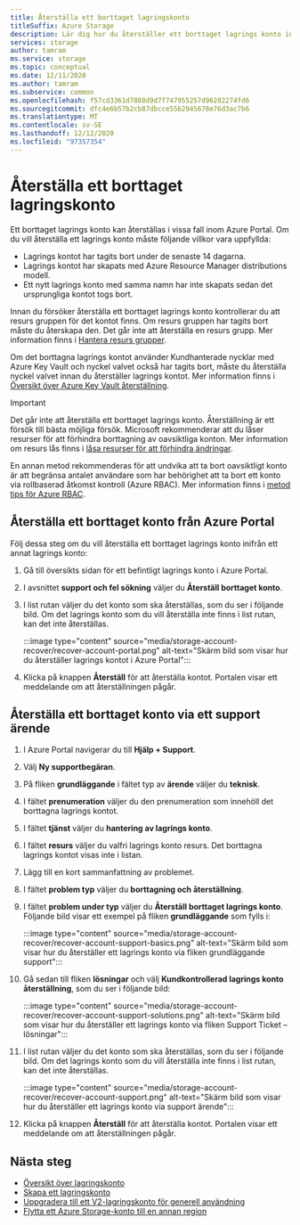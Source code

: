 ```yaml
---
title: Återställa ett borttaget lagringskonto
titleSuffix: Azure Storage
description: Lär dig hur du återställer ett borttaget lagrings konto inom Azure Portal.
services: storage
author: tamram
ms.service: storage
ms.topic: conceptual
ms.date: 12/11/2020
ms.author: tamram
ms.subservice: common
ms.openlocfilehash: f57cd3361d7888d9d7f747955257d96282274fd6
ms.sourcegitcommit: dfc4e6b57b2cb87dbcce5562945678e76d3ac7b6
ms.translationtype: MT
ms.contentlocale: sv-SE
ms.lasthandoff: 12/12/2020
ms.locfileid: "97357354"
---
```

# <a name="recover-a-deleted-storage-account"></a>Återställa ett borttaget lagringskonto

Ett borttaget lagrings konto kan återställas i vissa fall inom Azure Portal. Om du vill återställa ett lagrings konto måste följande villkor vara uppfyllda:

- Lagrings kontot har tagits bort under de senaste 14 dagarna.
- Lagrings kontot har skapats med Azure Resource Manager distributions modell.
- Ett nytt lagrings konto med samma namn har inte skapats sedan det ursprungliga kontot togs bort.

Innan du försöker återställa ett borttaget lagrings konto kontrollerar du att resurs gruppen för det kontot finns. Om resurs gruppen har tagits bort måste du återskapa den. Det går inte att återställa en resurs grupp. Mer information finns i [Hantera resurs grupper](../../azure-resource-manager/management/manage-resource-groups-portal.md).

Om det borttagna lagrings kontot använder Kundhanterade nycklar med Azure Key Vault och nyckel valvet också har tagits bort, måste du återställa nyckel valvet innan du återställer lagrings kontot. Mer information finns i [Översikt över Azure Key Vault återställning](../../key-vault/general/key-vault-recovery.md).

> [!IMPORTANT]
> Det går inte att återställa ett borttaget lagrings konto. Återställning är ett försök till bästa möjliga försök. Microsoft rekommenderar att du låser resurser för att förhindra borttagning av oavsiktliga konton. Mer information om resurs lås finns i [låsa resurser för att förhindra ändringar](../../azure-resource-manager/management/lock-resources.md).
>
> En annan metod rekommenderas för att undvika att ta bort oavsiktligt konto är att begränsa antalet användare som har behörighet att ta bort ett konto via rollbaserad åtkomst kontroll (Azure RBAC). Mer information finns i [metod tips för Azure RBAC](../../role-based-access-control/best-practices.md).

## <a name="recover-a-deleted-account-from-the-azure-portal"></a>Återställa ett borttaget konto från Azure Portal

Följ dessa steg om du vill återställa ett borttaget lagrings konto inifrån ett annat lagrings konto:

1. Gå till översikts sidan för ett befintligt lagrings konto i Azure Portal.
1. I avsnittet **support och fel sökning** väljer du **Återställ borttaget konto**.
1. I list rutan väljer du det konto som ska återställas, som du ser i följande bild. Om det lagrings konto som du vill återställa inte finns i list rutan, kan det inte återställas.

    :::image type="content" source="media/storage-account-recover/recover-account-portal.png" alt-text="Skärm bild som visar hur du återställer lagrings kontot i Azure Portal":::

1. Klicka på knappen **Återställ** för att återställa kontot. Portalen visar ett meddelande om att återställningen pågår.

## <a name="recover-a-deleted-account-via-a-support-ticket"></a>Återställa ett borttaget konto via ett support ärende

1. I Azure Portal navigerar du till **Hjälp + Support**.
1. Välj **Ny supportbegäran**.
1. På fliken **grundläggande** i fältet typ av **ärende** väljer du **teknisk**.
1. I fältet **prenumeration** väljer du den prenumeration som innehöll det borttagna lagrings kontot.
1. I fältet **tjänst** väljer du **hantering av lagrings konto**.
1. I fältet **resurs** väljer du valfri lagrings konto resurs. Det borttagna lagrings kontot visas inte i listan.
1. Lägg till en kort sammanfattning av problemet.
1. I fältet **problem typ** väljer du **borttagning och återställning**.
1. I fältet **problem under typ** väljer du **Återställ borttaget lagrings konto**. Följande bild visar ett exempel på fliken **grundläggande** som fylls i:

    :::image type="content" source="media/storage-account-recover/recover-account-support-basics.png" alt-text="Skärm bild som visar hur du återställer ett lagrings konto via fliken grundläggande support":::

1. Gå sedan till fliken **lösningar** och välj **Kundkontrollerad lagrings konto återställning**, som du ser i följande bild:

    :::image type="content" source="media/storage-account-recover/recover-account-support-solutions.png" alt-text="Skärm bild som visar hur du återställer ett lagrings konto via fliken Support Ticket – lösningar":::

1. I list rutan väljer du det konto som ska återställas, som du ser i följande bild. Om det lagrings konto som du vill återställa inte finns i list rutan, kan det inte återställas.

    :::image type="content" source="media/storage-account-recover/recover-account-support.png" alt-text="Skärm bild som visar hur du återställer ett lagrings konto via support ärende":::

1. Klicka på knappen **Återställ** för att återställa kontot. Portalen visar ett meddelande om att återställningen pågår.

## <a name="next-steps"></a>Nästa steg

- [Översikt över lagringskonto](storage-account-overview.md)
- [Skapa ett lagringskonto](storage-account-create.md)
- [Uppgradera till ett V2-lagringskonto för generell användning](storage-account-upgrade.md)
- [Flytta ett Azure Storage-konto till en annan region](storage-account-move.md)